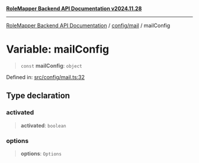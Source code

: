 [**RoleMapper Backend API Documentation v2024.11.28**](../../../README.md)

***

[RoleMapper Backend API Documentation](../../../modules.md) / [config/mail](../README.md) / mailConfig

# Variable: mailConfig

> `const` **mailConfig**: `object`

Defined in: [src/config/mail.ts:32](https://github.com/FlowCraft-AG/RoleMapper/blob/dfa0426eb5b55e53274c22382030e399befc29aa/backend/src/config/mail.ts#L32)

## Type declaration

### activated

> **activated**: `boolean`

### options

> **options**: `Options`
